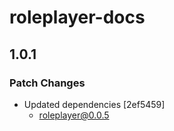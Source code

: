# roleplayer-docs

## 1.0.1

### Patch Changes

- Updated dependencies [2ef5459]
  - roleplayer@0.0.5
